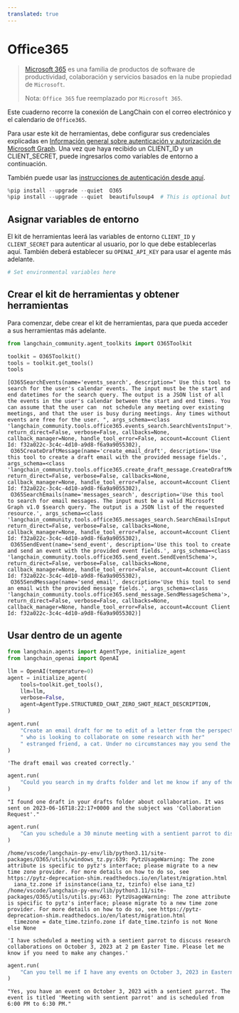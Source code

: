 ```yaml
---
translated: true
---
```


# Office365

>[Microsoft 365](https://www.office.com/) es una familia de productos de software de productividad, colaboración y servicios basados en la nube propiedad de `Microsoft`.
>
>Nota: `Office 365` fue reemplazado por `Microsoft 365`.

Este cuaderno recorre la conexión de LangChain con el correo electrónico y el calendario de `Office365`.

Para usar este kit de herramientas, debe configurar sus credenciales explicadas en [Información general sobre autenticación y autorización de Microsoft Graph](https://learn.microsoft.com/en-us/graph/auth/). Una vez que haya recibido un CLIENT_ID y un CLIENT_SECRET, puede ingresarlos como variables de entorno a continuación.

También puede usar las [instrucciones de autenticación desde aquí](https://o365.github.io/python-o365/latest/getting_started.html#oauth-setup-pre-requisite).

```python
%pip install --upgrade --quiet  O365
%pip install --upgrade --quiet  beautifulsoup4  # This is optional but is useful for parsing HTML messages
```

## Asignar variables de entorno

El kit de herramientas leerá las variables de entorno `CLIENT_ID` y `CLIENT_SECRET` para autenticar al usuario, por lo que debe establecerlas aquí. También deberá establecer su `OPENAI_API_KEY` para usar el agente más adelante.

```python
# Set environmental variables here
```

## Crear el kit de herramientas y obtener herramientas

Para comenzar, debe crear el kit de herramientas, para que pueda acceder a sus herramientas más adelante.

```python
from langchain_community.agent_toolkits import O365Toolkit

toolkit = O365Toolkit()
tools = toolkit.get_tools()
tools
```

```output
[O365SearchEvents(name='events_search', description=" Use this tool to search for the user's calendar events. The input must be the start and end datetimes for the search query. The output is a JSON list of all the events in the user's calendar between the start and end times. You can assume that the user can  not schedule any meeting over existing meetings, and that the user is busy during meetings. Any times without events are free for the user. ", args_schema=<class 'langchain_community.tools.office365.events_search.SearchEventsInput'>, return_direct=False, verbose=False, callbacks=None, callback_manager=None, handle_tool_error=False, account=Account Client Id: f32a022c-3c4c-4d10-a9d8-f6a9a9055302),
 O365CreateDraftMessage(name='create_email_draft', description='Use this tool to create a draft email with the provided message fields.', args_schema=<class 'langchain_community.tools.office365.create_draft_message.CreateDraftMessageSchema'>, return_direct=False, verbose=False, callbacks=None, callback_manager=None, handle_tool_error=False, account=Account Client Id: f32a022c-3c4c-4d10-a9d8-f6a9a9055302),
 O365SearchEmails(name='messages_search', description='Use this tool to search for email messages. The input must be a valid Microsoft Graph v1.0 $search query. The output is a JSON list of the requested resource.', args_schema=<class 'langchain_community.tools.office365.messages_search.SearchEmailsInput'>, return_direct=False, verbose=False, callbacks=None, callback_manager=None, handle_tool_error=False, account=Account Client Id: f32a022c-3c4c-4d10-a9d8-f6a9a9055302),
 O365SendEvent(name='send_event', description='Use this tool to create and send an event with the provided event fields.', args_schema=<class 'langchain_community.tools.office365.send_event.SendEventSchema'>, return_direct=False, verbose=False, callbacks=None, callback_manager=None, handle_tool_error=False, account=Account Client Id: f32a022c-3c4c-4d10-a9d8-f6a9a9055302),
 O365SendMessage(name='send_email', description='Use this tool to send an email with the provided message fields.', args_schema=<class 'langchain_community.tools.office365.send_message.SendMessageSchema'>, return_direct=False, verbose=False, callbacks=None, callback_manager=None, handle_tool_error=False, account=Account Client Id: f32a022c-3c4c-4d10-a9d8-f6a9a9055302)]
```

## Usar dentro de un agente

```python
from langchain.agents import AgentType, initialize_agent
from langchain_openai import OpenAI
```

```python
llm = OpenAI(temperature=0)
agent = initialize_agent(
    tools=toolkit.get_tools(),
    llm=llm,
    verbose=False,
    agent=AgentType.STRUCTURED_CHAT_ZERO_SHOT_REACT_DESCRIPTION,
)
```

```python
agent.run(
    "Create an email draft for me to edit of a letter from the perspective of a sentient parrot"
    " who is looking to collaborate on some research with her"
    " estranged friend, a cat. Under no circumstances may you send the message, however."
)
```

```output
'The draft email was created correctly.'
```

```python
agent.run(
    "Could you search in my drafts folder and let me know if any of them are about collaboration?"
)
```

```output
"I found one draft in your drafts folder about collaboration. It was sent on 2023-06-16T18:22:17+0000 and the subject was 'Collaboration Request'."
```

```python
agent.run(
    "Can you schedule a 30 minute meeting with a sentient parrot to discuss research collaborations on October 3, 2023 at 2 pm Easter Time?"
)
```

```output
/home/vscode/langchain-py-env/lib/python3.11/site-packages/O365/utils/windows_tz.py:639: PytzUsageWarning: The zone attribute is specific to pytz's interface; please migrate to a new time zone provider. For more details on how to do so, see https://pytz-deprecation-shim.readthedocs.io/en/latest/migration.html
  iana_tz.zone if isinstance(iana_tz, tzinfo) else iana_tz)
/home/vscode/langchain-py-env/lib/python3.11/site-packages/O365/utils/utils.py:463: PytzUsageWarning: The zone attribute is specific to pytz's interface; please migrate to a new time zone provider. For more details on how to do so, see https://pytz-deprecation-shim.readthedocs.io/en/latest/migration.html
  timezone = date_time.tzinfo.zone if date_time.tzinfo is not None else None
```

```output
'I have scheduled a meeting with a sentient parrot to discuss research collaborations on October 3, 2023 at 2 pm Easter Time. Please let me know if you need to make any changes.'
```

```python
agent.run(
    "Can you tell me if I have any events on October 3, 2023 in Eastern Time, and if so, tell me if any of them are with a sentient parrot?"
)
```

```output
"Yes, you have an event on October 3, 2023 with a sentient parrot. The event is titled 'Meeting with sentient parrot' and is scheduled from 6:00 PM to 6:30 PM."
```
